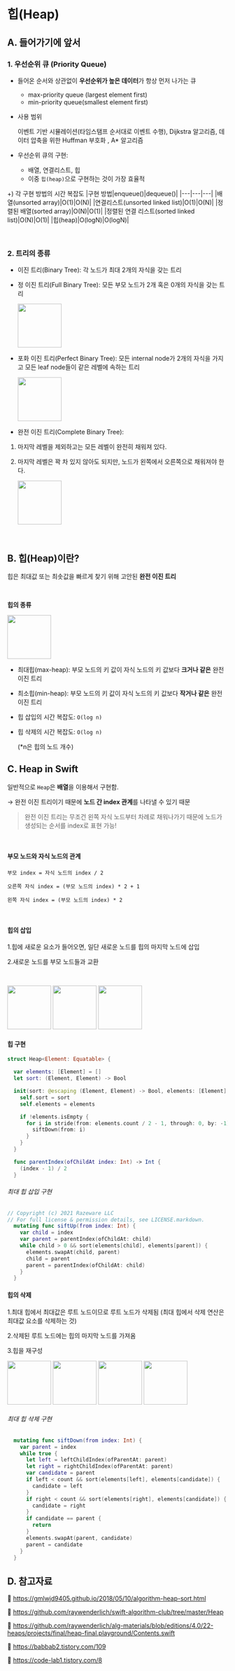 # 힙(Heap)

## A. 들어가기에 앞서

### 1. 우선순위 큐 (Priority Queue)

- 들어온 순서와 상관없이 **우선순위가 높은 데이터**가 항상 먼저 나가는 큐

  - max-priority queue (largest element first)
  - min-priority queue(smallest element first)

- 사용 범위

  이벤트 기반 시뮬레이션(타임스탬프 순서대로 이벤트 수행), Dijkstra 알고리즘, 데이터 압축을 위한 Huffman 부호화 , A\* 알고리즘

- 우선순위 큐의 구현:
  - 배열, 연결리스트, 힙
  - 이중 `힙(heap)`으로 구현하는 것이 가장 효율적

+) 각 구현 방법의 시간 복잡도
|구현 방법|enqueue()|dequeue()|
|---|---|---|
|배열(unsorted array)|O(1)|O(N)|
|연결리스트(unsorted linked list)|O(1)|O(N)|
|정렬된 배열(sorted array)|O(N)|O(1)|
|정렬된 연결 리스트(sorted linked list)|O(N)|O(1)|
|힙(heap)|O(logN)|O(logN)|

<br>

### 2. 트리의 종류

- 이진 트리(Binary Tree): 각 노드가 최대 2개의 자식을 갖는 트리
- 정 이진 트리(Full Binary Tree): 모든 부모 노드가 2개 혹은 0개의 자식을 갖는 트리

    <img src="https://cdn.programiz.com/sites/tutorial2program/files/full-binary-tree_0.png" height=100>

- 포화 이진 트리(Perfect Binary Tree): 모든 internal node가 2개의 자식을 가지고 모든 leaf node들이 같은 레벨에 속하는 트리

  <img src="https://cdn.programiz.com/sites/tutorial2program/files/perfect-binary-tree_0.png" height=100>

- 완전 이진 트리(Complete Binary Tree):

1. 마지막 레벨을 제외하고는 모든 레벨이 완전히 채워져 있다.
2. 마지막 레벨은 꽉 차 있지 않아도 되지만, 노드가 왼쪽에서 오른쪽으로 채워져야 한다.

   <img src="https://cdn.programiz.com/sites/tutorial2program/files/complete-binary-tree_0.png" height=100>

<br>

## B. 힙(Heap)이란?

힙은 최대값 또는 최솟값을 빠르게 찾기 위해 고안된 **완전 이진 트리**

<br>

**힙의 종류**

<img src="https://www.geeksforgeeks.org/wp-content/uploads/MinHeapAndMaxHeap.png" height=100>

<br/>

- 최대힙(max-heap): 부모 노드의 키 값이 자식 노드의 키 값보다 **크거나 같은** 완전 이진 트리
- 최소힙(min-heap): 부모 노드의 키 값이 자식 노드의 키 값보다 **작거나 같은** 완전 이진 트리

- 힙 삽입의 시간 복잡도: `O(log n)`

- 힙 삭제의 시간 복잡도: `O(log n)`

  (\*n은 힙의 노드 개수)

## C. Heap in Swift

일반적으로 `Heap`은 **배열**을 이용해서 구현함.

→ 완전 이진 트리이기 때문에 **노드 간 index 관계**를 나타낼 수 있기 때문

> 완전 이진 트리는 무조건 왼쪽 자식 노드부터 차례로 채워나가기 때문에 노드가 생성되는 순서를 index로 표현 가능!

 <br>

#### 부모 노드와 자식 노드의 관계

```
부모 index = 자식 노드의 index / 2

오른쪽 자식 index = (부모 노드의 index) * 2 + 1

왼쪽 자식 index = (부모 노드의 index) * 2
```

<br>

#### 힙의 삽입

1.힙에 새로운 요소가 들어오면, 일단 새로운 노드를 힙의 마지막 노드에 삽입

2.새로운 노드를 부모 노드들과 교환

<br>

<p>
<img src="https://github.com/raywenderlich/swift-algorithm-club/raw/master/Heap/Images/Insert1.png" height=100>
<img src="https://github.com/raywenderlich/swift-algorithm-club/blob/master/Heap/Images/Insert2.png?raw=true" height=100>
<img src="https://github.com/raywenderlich/swift-algorithm-club/raw/master/Heap/Images/Insert3.png" height=100>
</p>

#### 힙 구현

```Swift
struct Heap<Element: Equatable> {

  var elements: [Element] = []
  let sort: (Element, Element) -> Bool

  init(sort: @escaping (Element, Element) -> Bool, elements: [Element] = []) {
    self.sort = sort
    self.elements = elements

    if !elements.isEmpty {
      for i in stride(from: elements.count / 2 - 1, through: 0, by: -1) {
        siftDown(from: i)
      }
    }
  }

  func parentIndex(ofChildAt index: Int) -> Int {
    (index - 1) / 2
  }
```

###### 최대 힙 삽입 구현

```Swift
// Copyright (c) 2021 Razeware LLC
// For full license & permission details, see LICENSE.markdown.
  mutating func siftUp(from index: Int) {
    var child = index
    var parent = parentIndex(ofChildAt: child)
    while child > 0 && sort(elements[child], elements[parent]) {
      elements.swapAt(child, parent)
      child = parent
      parent = parentIndex(ofChildAt: child)
    }
  }
```

#### 힙의 삭제

1.최대 힙에서 최대값은 루트 노드이므로 루트 노드가 삭제됨
(최대 힙에서 삭제 연산은 최대값 요소를 삭제하는 것)

2.삭제된 루트 노드에는 힙의 마지막 노드를 가져옴

3.힙을 재구성

<p>
<img src="https://github.com/raywenderlich/swift-algorithm-club/raw/master/Heap/Images/Remove1.png" height=100>
<img src="https://github.com/raywenderlich/swift-algorithm-club/raw/master/Heap/Images/Remove2.png" height=100>
<img src="https://github.com/raywenderlich/swift-algorithm-club/raw/master/Heap/Images/Remove3.png" height=100>
<img src="https://github.com/raywenderlich/swift-algorithm-club/raw/master/Heap/Images/Remove4.png" height=100>
</p>

###### 최대 힙 삭제 구현

```Swift
  mutating func siftDown(from index: Int) {
    var parent = index
    while true {
      let left = leftChildIndex(ofParentAt: parent)
      let right = rightChildIndex(ofParentAt: parent)
      var candidate = parent
      if left < count && sort(elements[left], elements[candidate]) {
        candidate = left
      }
      if right < count && sort(elements[right], elements[candidate]) {
        candidate = right
      }
      if candidate == parent {
        return
      }
      elements.swapAt(parent, candidate)
      parent = candidate
    }
  }
```

## D. 참고자료

🔗 https://gmlwjd9405.github.io/2018/05/10/algorithm-heap-sort.html

🔗 https://github.com/raywenderlich/swift-algorithm-club/tree/master/Heap

🔗 https://github.com/raywenderlich/alg-materials/blob/editions/4.0/22-heaps/projects/final/heap-final.playground/Contents.swift

🔗 https://babbab2.tistory.com/109

🔗 https://code-lab1.tistory.com/8
